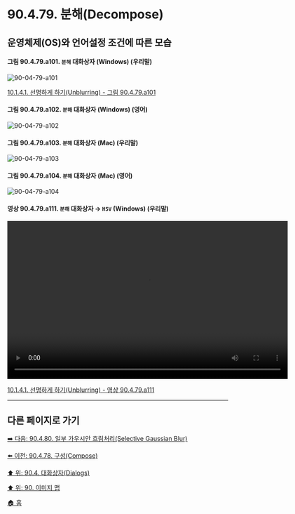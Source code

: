# 90.4.79. 분해(Decompose)
## 운영체제(OS)와 언어설정 조건에 따른 모습

<a id="90-04-79-a101"></a>

#### 그림 90.4.79.a101. `분해` 대화상자 (Windows) (우리말)
![90-04-79-a101](https://github.com/wonder13662/gimp/assets/15767104/5fe50758-137a-4841-ab81-7670c79cae03)

[10.1.4.1. 선명하게 하기(Unblurring) - 그림 90.4.79.a101](./10-01-04-01-unblurring.md#90-04-79-a101)

<a id="90-04-79-a102"></a>

#### 그림 90.4.79.a102. `분해` 대화상자 (Windows) (영어)
![90-04-79-a102](https://github.com/wonder13662/gimp/assets/15767104/cdda2159-3d7a-4e1d-8891-adcedaf815fd)

#### 그림 90.4.79.a103. `분해` 대화상자 (Mac) (우리말)
![90-04-79-a103](https://github.com/wonder13662/gimp/assets/15767104/d0b3f565-3b52-429e-a9ff-ddcdd820c871)

#### 그림 90.4.79.a104. `분해` 대화상자 (Mac) (영어)
![90-04-79-a104](https://github.com/wonder13662/gimp/assets/15767104/11fbbf01-be67-4ef4-972b-7e4cb350e537)

<a id="90-04-79-a111"></a>

#### 영상 90.4.79.a111. `분해` 대화상자 → `HSV` (Windows) (우리말)
<video controls="controls" width="640" height="360" src="https://github.com/wonder13662/gimp/assets/15767104/4982e199-8f77-4f22-91dc-521bf57be295"></video>

[10.1.4.1. 선명하게 하기(Unblurring) - 영상 90.4.79.a111](./10-01-04-01-unblurring.md#90-04-79-a111)

***

## 다른 페이지로 가기

[➡️ 다음: 90.4.80. 일부 가우시안 흐림처리(Selective Gaussian Blur)](./90-04-80-selective_gaussian_blur.md)

[⬅️ 이전: 90.4.78. 구성(Compose)](./90-04-78-compose.md)

[⬆️ 위: 90.4. 대화상자(Dialogs)](./90-04-00-dialogs.md)

[⬆️ 위: 90. 이미지 맵](./90-00-image-map.md)

[🏠 홈](./00-home.md)
